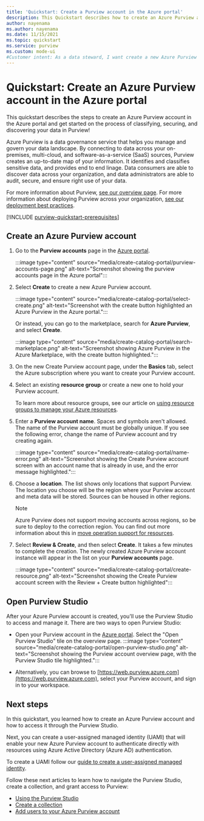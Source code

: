 ```yaml
---
title: 'Quickstart: Create a Purview account in the Azure portal'
description: This Quickstart describes how to create an Azure Purview account and configure permissions to begin using it.
author: nayenama
ms.author: nayenama
ms.date: 11/15/2021
ms.topic: quickstart
ms.service: purview
ms.custom: mode-ui
#Customer intent: As a data steward, I want create a new Azure Purview Account so that I can scan and classify my data.
---
```

# Quickstart: Create an Azure Purview account in the Azure portal

This quickstart describes the steps to create an Azure Purview account in the Azure portal and get started on the process of classifying, securing, and discovering your data in Purview!

Azure Purview is a data governance service that helps you manage and govern your data landscape. By connecting to data across your on-premises, multi-cloud, and software-as-a-service (SaaS) sources, Purview creates an up-to-date map of your information. It identifies and classifies sensitive data, and provides end to end linage. Data consumers are able to discover data across your organization, and data administrators are able to audit, secure, and ensure right use of your data.

For more information about Purview, [see our overview page](overview.md). For more information about deploying Purview across your organization, [see our deployment best practices](deployment-best-practices.md).

[!INCLUDE [purview-quickstart-prerequisites](includes/purview-quickstart-prerequisites.md)]

## Create an Azure Purview account

1. Go to the **Purview accounts** page in the [Azure portal](https://portal.azure.com).

    :::image type="content" source="media/create-catalog-portal/purview-accounts-page.png" alt-text="Screenshot showing the purview accounts page in the Azure portal":::

1. Select **Create** to create a new Azure Purview account.

   :::image type="content" source="media/create-catalog-portal/select-create.png" alt-text="Screenshot with the create button highlighted an Azure Purview in the Azure portal.":::
  
      Or instead, you can go to the marketplace, search for **Azure Purview**, and select **Create**.

     :::image type="content" source="media/create-catalog-portal/search-marketplace.png" alt-text="Screenshot showing Azure Purview in the Azure Marketplace, with the create button highlighted.":::

1. On the new Create Purview account page, under the **Basics** tab, select the Azure subscription where you want to create your Purview account.

1. Select an existing **resource group** or create a new one to hold your Purview account.

    To learn more about resource groups, see our article on [using resource groups to manage your Azure resources](../azure-resource-manager/management/manage-resource-groups-portal.md#what-is-a-resource-group).

1. Enter a **Purview account name**. Spaces and symbols aren't allowed.
    The name of the Purview account must be globally unique. If you see the following error, change the name of Purview account and try creating again.

    :::image type="content" source="media/create-catalog-portal/name-error.png" alt-text="Screenshot showing the Create Purview account screen with an account name that is already in use, and the error message highlighted.":::

1. Choose a **location**.
    The list shows only locations that support Purview. The location you choose will be the region where your Purview account and meta data will be stored. Sources can be housed in other regions.

      > [!Note]
      > Azure Purview does not support moving accounts across regions, so be sure to deploy to the correction region. You can find out more information about this in [move operation support for resources](../azure-resource-manager/management/move-support-resources.md).

1. Select **Review & Create**, and then select **Create**. It takes a few minutes to complete the creation. The newly created Azure Purview account instance will appear in the list on your **Purview accounts** page.

    :::image type="content" source="media/create-catalog-portal/create-resource.png" alt-text="Screenshot showing the Create Purview account screen with the Review + Create button highlighted":::

## Open Purview Studio

After your Azure Purview account is created, you'll use the Purview Studio to access and manage it. There are two ways to open Purview Studio:

* Open your Purview account in the [Azure portal](https://portal.azure.com). Select the "Open Purview Studio" tile on the overview page.
    :::image type="content" source="media/create-catalog-portal/open-purview-studio.png" alt-text="Screenshot showing the Purview account overview page, with the Purview Studio tile highlighted.":::

* Alternatively, you can browse to [https://web.purview.azure.com](https://web.purview.azure.com), select your Purview account, and sign in to your workspace.

## Next steps

In this quickstart, you learned how to create an Azure Purview account and how to access it through the Purview Studio.

Next, you can create a user-assigned managed identity (UAMI) that will enable your new Azure Purview account to authenticate directly with resources using Azure Active Directory (Azure AD) authentication.

To create a UAMI follow our [guide to create a user-assigned managed identity](manage-credentials.md#create-a-user-assigned-managed-identity).

Follow these next articles to learn how to navigate the Purview Studio, create a collection, and grant access to Purview:

* [Using the Purview Studio](use-purview-studio.md)
* [Create a collection](quickstart-create-collection.md)
* [Add users to your Azure Purview account](catalog-permissions.md)
